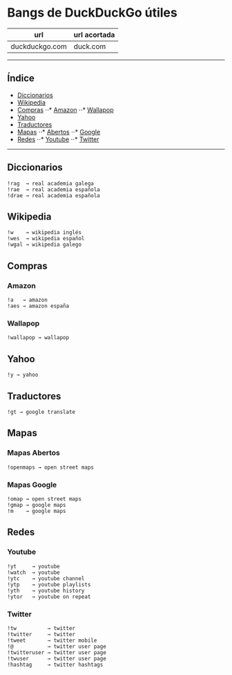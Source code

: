# Bangs de DuckDuckGo útiles
| url 				| url acortada	|
| -------- 			| --------		|
| duckduckgo.com 	| duck.com		|

------

## Índice
* [Diccionarios](bangs.md#diccionarios)
* [Wikipedia](bangs.md#wikipedia)
* [Compras](bangs.md#compras)
⋅⋅* [Amazon](bangs.md#amazon)
⋅⋅* [Wallapop](bangs.md#wallapop)
* [Yahoo](bangs.md#yahoo)
* [Traductores](bangs.md#traductores)
* [Mapas](bangs.md#mapas)
⋅⋅* [Abertos](bangs.md#mapas-abertos)
⋅⋅* [Google](bangs.md#mapas-google)
* [Redes](bangs.md#redes)
⋅⋅* [Youtube](bangs.md#youtube)
⋅⋅* [Twitter](bangs.md#twitter)

------

## Diccionarios
	!rag  → real academia galega
	!rae  → real academia española
	!drae → real academia española

## Wikipedia
	!w 	  → wikipedia inglés
	!wes  → wikipedia español
	!wgal → wikipedia galego

## Compras
### Amazon
	!a   → amazon
	!aes → amazon españa
### Wallapop
	!wallapop → wallapop

## Yahoo
	!y → yahoo

## Traductores
	!gt → google translate

## Mapas
### Mapas Abertos
	!openmaps → open street maps
### Mapas Google
	!omap → open street maps
	!gmap → google maps
	!m 	  → google maps

## Redes
### Youtube
	!yt 	→ youtube
	!watch 	→ youtube
	!ytc 	→ youtube channel
	!ytp 	→ youtube playlists
	!yth 	→ youtube history
	!ytor 	→ youtube on repeat

### Twitter
	!tw 		 → twitter
	!twitter 	 → twitter
	!tweet 		 → twitter mobile
	!@			 → twitter user page
	!twitteruser → twitter user page
	!twuser 	 → twitter user page
	!hashtag 	 → twitter hashtags
